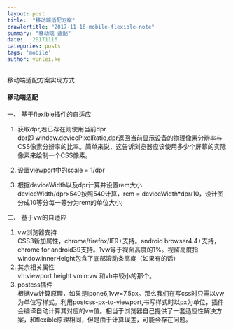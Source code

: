 ```yaml
---
layout: post
title:  "移动端适配方案"
crawlertitle: "2017-11-16-mobile-flexible-note"
summary: "移动端 适配"
date:   20171116
categories: posts
tags: 'mobile'
author: yunlei.ke
---
```

移动端适配方案实现方式

#### 移动端适配

一、 基于flexible插件的自适应
1. 获取dpr,若已存在则使用当前dpr  
    dpr即 window.devicePixelRatio,dpr返回当前显示设备的物理像素分辨率与CSS像素分辨率的比率。简单来说，这告诉浏览器应该使用多少个屏幕的实际像素来绘制一个CSS像素。  
2. 设置viewport中的scale = 1/dpr  
    <meta name="viewport" content="width=device-width,initial-scale=1.0,maximum-scale=1.0,user-scale=no">  
    
3. 根据deviceWidth以及dpr计算并设置rem大小  
    deviceWidth/dpr>540按照540计算，rem = deviceWidth*dpr/10，设计图分成10等分每一等分为rem的单位大小;

二、 基于vw的自适应  
1. vw浏览器支持  
CSS3新加属性，chrome/firefox/IE9+支持。android browser4.4+支持，chrome for android39支持。1vw等于视窗高度的1%。视窗高度指window.innerHeight包含了底部滚动条高度（如果有的话）
2. 其余相关属性  
vh:viewport height
vmin:vw 和vh中较小的那个。  
3. postcss插件  
根据vw计算原理，如果是ipone6,1vw=7.5px。那么我们在写css时只需以vw为单位写样式。利用postcss-px-to-viewport,书写样式时以px为单位，插件会编译自动计算其对应的vw值。相当于浏览器自己提供了一套适应性解决方案，和flexible原理相同，但是由于计算误差，可能会存在问题。


